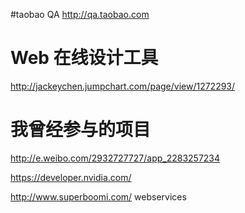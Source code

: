 #taobao QA
http://qa.taobao.com

# Web 在线设计工具
http://jackeychen.jumpchart.com/page/view/1272293/

# 我曾经参与的项目
http://e.weibo.com/2932727727/app_2283257234

https://developer.nvidia.com/

http://www.superboomi.com/ webservices
